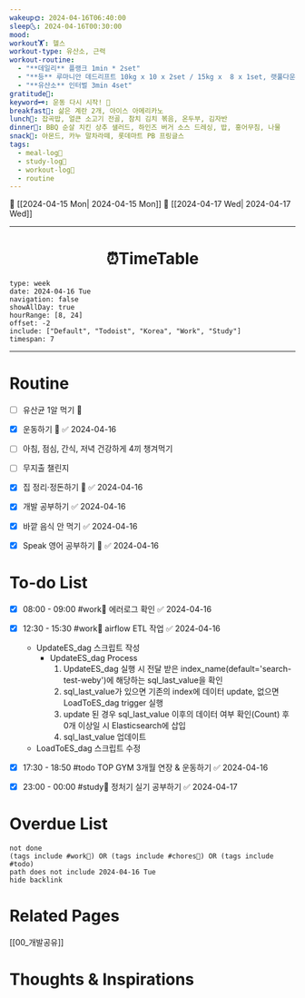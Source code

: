 ```yaml
---
wakeup🌞: 2024-04-16T06:40:00
sleep🌜: 2024-04-16T00:30:00
mood: 
workout🏋️: 헬스
workout-type: 유산소, 근력
workout-routine:
  - "**데일리** 플랭크 1min * 2set"
  - "**등** 루마니안 데드리프트 10kg x 10 x 2set / 15kg x  8 x 1set, 랫풀다운 30kg x 8 x 3set"
  - "**유산소** 인터벌 3min 4set"
gratitude🙏: 
keyword🗝️: 운동 다시 시작! 🏃
breakfast🍳: 삶은 계란 2개, 아이스 아메리카노
lunch🍚: 잡곡밥, 얼큰 소고기 전골, 참치 김치 볶음, 온두부, 김자반
dinner🥗: BBQ 순살 치킨 상추 샐러드, 하인즈 버거 소스 드레싱, 밥, 홍어무침, 나물
snack🍬: 아몬드, 카누 말차라떼, 롯데마트 PB 프링글스
tags:
  - meal-log📝
  - study-log📓
  - workout-log💪
  - routine
---
```


🔺 [[2024-04-15 Mon| 2024-04-15 Mon]]
🔻 [[2024-04-17 Wed| 2024-04-17 Wed]]
___
<h1> <center>⏰TimeTable </center> </h1>

```gEvent
type: week
date: 2024-04-16 Tue
navigation: false
showAllDay: true
hourRange: [8, 24]
offset: -2
include: ["Default", "Todoist", "Korea", "Work", "Study"]
timespan: 7
```

--- 


# Routine 

- [ ] 유산균 1알 먹기 🔼 
- [x] 운동하기 🔼 ✅ 2024-04-16
- [ ] 아침, 점심, 간식, 저녁 건강하게 4끼 챙겨먹기
- [ ] 무지출 챌린지 
- [x] 집 정리·정돈하기 🔼 ✅ 2024-04-16
- [x] 개발 공부하기 ✅ 2024-04-16
- [x] 바깥 음식 안 먹기 ✅ 2024-04-16
- [x] Speak 영어 공부하기 🔼 ✅ 2024-04-16


# To-do List

- [x] 08:00 - 09:00 #work💼 에러로그 확인 ✅ 2024-04-16
- [x] 12:30 - 15:30 #work💼 airflow ETL 작업 ✅ 2024-04-16
	- UpdateES_dag 스크립트 작성
		- UpdateES_dag Process
			1. UpdateES_dag 실행 시 전달 받은 index_name(default='search-test-weby')에 해당하는 sql_last_value을 확인 
			2. sql_last_value가 있으면 기존의 index에 데이터 update, 없으면 LoadToES_dag trigger 실행
			3. update 된 경우 sql_last_value 이후의 데이터 여부 확인(Count) 후 0개 이상일 시 Elasticsearch에 삽입 
			4. sql_last_value 업데이트
	- LoadToES_dag 스크립트 수정

- [x] 17:30 - 18:50 #todo TOP GYM 3개월 연장 & 운동하기 ✅ 2024-04-16
- [x] 23:00 - 00:00 #study📓 정처기 실기 공부하기 ✅ 2024-04-17
# Overdue List
```tasks
not done
(tags include #work💼) OR (tags include #chores🧺) OR (tags include #todo)
path does not include 2024-04-16 Tue
hide backlink
```

# Related Pages
[[00_개발공유]]


# Thoughts & Inspirations
